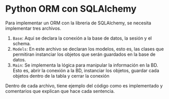 # Python ORM con SQLAlchemy

Para implementar un ORM con la libreria de SQLAlchemy, se necesita implementar tres archivos.
1. `Base`: Aquí se declara la conexión a la base de datos, la sesión y el schema.
2. `Models`: En este archivo se declaran los modelos, esto es, las clases que permitiran instanciar los objetos que serán guardados en la base de datos.
3. `Main`:  Se implementa la lógica para manipular la información en la BD. Esto es, abrir la conexión a la BD, instanciar los objetos, guardar cada objetos dentro de la tabla y cerrar la conexión

Dentro de cada archivo, tiene ejemplo del código como es implementado y comentarios que explican que hace cada sentencia.